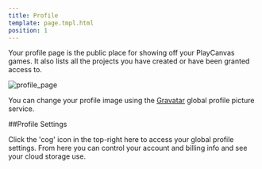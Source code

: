 ```yaml
---
title: Profile
template: page.tmpl.html
position: 1
---
```


Your profile page is the public place for showing off your PlayCanvas games. It also lists all the projects you have created or have been granted access to.

![profile_page][1]

You can change your profile image using the [Gravatar][2] global profile picture service.

##Profile Settings

Click the 'cog' icon in the top-right here to access your global profile settings. From here you can control your account and billing info and see your cloud storage use.


[1]: /images/platform/profile.png "Profile"
[2]: https://gravatar.com/
